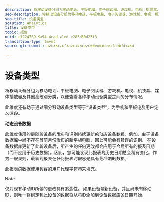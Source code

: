 ```yaml
---
description: 将移动设备分组为移动电话、平板电脑、电子阅读器、游戏机、电视、机顶盒、媒体播放器及其他高级别分类，以便查看各种移动设备类型之间的分布情况。
seo-description: 将移动设备分组为移动电话、平板电脑、电子阅读器、游戏机、电视、机顶盒、媒体播放器及其他高级别分类，以便查看各种移动设备类型之间的分布情况。
seo-title: 设备类型
solution: Analytics
title: 设备类型
topic: 报告
uuid: e1224769-9a94-4cad-a1ed-e285d60d23f3
translation-type: tm+mt
source-git-commit: a2c38c2cf3a2c1451e2c60e003ebe1fa9bfd145d

---
```



# 设备类型

将移动设备分组为移动电话、平板电脑、电子阅读器、游戏机、电视、机顶盒、媒体播放器及其他高级别分类，以便查看各种移动设备类型之间的分布情况。

此维度还有助于通过细分移动设备类型等于“设备类型”，为手机和平板电脑用户定义区段。

**动态设备数据**

此维度使用的是随新设备的发布和识别持续更新的动态设备数据。例如，由于设备数据库中尚不存在当前月份发布的新平板电脑，因此可能会有错误的识别。 在设备数据库更新了此新设备后，所产生的任何更改都会应用于今后所有的报表日期（而不应用于历史数据）。因此，您可能发现此报表的历史日期总会稍有变化。作为一般规则，最新的报表在任何报表时段总是具有最准确的数据。

此报表的数据使用访客的用户代理字符串来填充。

>[!Note]
>仅对现有移动ID所做的更改具有追溯性。 如果设备是新设备，并且尚未有移动ID，则唯一将绑定到此设备的数据将从将ID添加到设备数据库的日期开始。